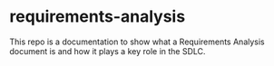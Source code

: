 # requirements-analysis
This repo is a documentation to show what a Requirements Analysis document is and how it plays a key role in the SDLC.
